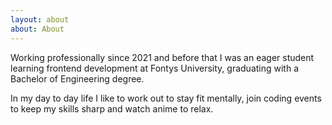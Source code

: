 ```yaml
---
layout: about
about: About
---
```

<p>Working professionally since 2021 and before that I was an eager student learning frontend development at Fontys University, graduating with a Bachelor of Engineering degree.</p><p>In my day to day life I like to work out to stay fit mentally, join coding events to keep my skills sharp and watch anime to relax.</p>